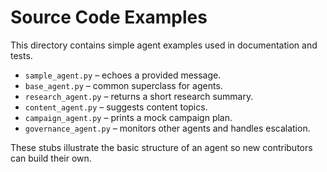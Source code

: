# Source Code Examples

This directory contains simple agent examples used in documentation and tests.

- `sample_agent.py` – echoes a provided message.
- `base_agent.py` – common superclass for agents.
- `research_agent.py` – returns a short research summary.
- `content_agent.py` – suggests content topics.
- `campaign_agent.py` – prints a mock campaign plan.
- `governance_agent.py` – monitors other agents and handles escalation.

These stubs illustrate the basic structure of an agent so new contributors can build their own.
